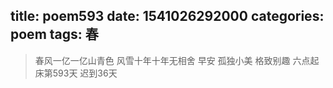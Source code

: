 title: poem593
date: 1541026292000
categories: poem
tags: 春
---
> 春风一亿一亿山青色
风雪十年十年无相舍
早安
孤独小美
格致别趣
六点起床第593天 迟到36天